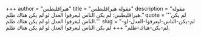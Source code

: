 +++
author = "هيراقليطس"
title = "مقولة هيراقليطس"
description = "مقولة هيراقليطس: لم يكن الناس ليعرفوا العدل لو لم يكن هناك ظلم."
quote = '''لم يكن الناس ليعرفوا العدل لو لم يكن هناك ظلم.'''
slug = "لم-يكن-الناس-ليعرفوا-العدل-لو-لم-يكن-هناك-ظلم"
+++
لم يكن الناس ليعرفوا العدل لو لم يكن هناك ظلم.
